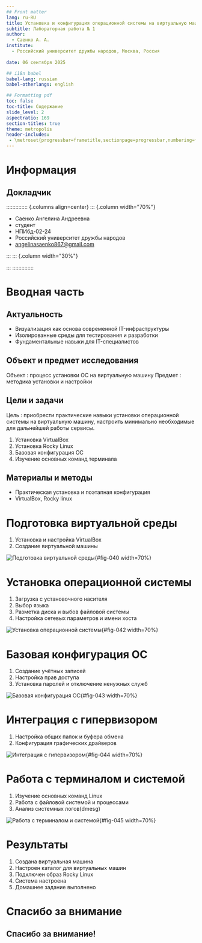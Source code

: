 ```yaml
---
## Front matter
lang: ru-RU
title: Установка и конфигурация операционной системы на виртуальную машину
subtitle: Лабораторная работа № 1
author:
  - Саенко А. А.
institute:
  - Российский университет дружбы народов, Москва, Россия
 
date: 06 сентября 2025

## i18n babel
babel-lang: russian
babel-otherlangs: english

## Formatting pdf
toc: false
toc-title: Содержание
slide_level: 2
aspectratio: 169
section-titles: true
theme: metropolis
header-includes:
 - \metroset{progressbar=frametitle,sectionpage=progressbar,numbering=fraction}
---
```


# Информация

## Докладчик

:::::::::::::: {.columns align=center}
::: {.column width="70%"}

  * Саенко Ангелина Андреевна
  * студент
  * НПИбд-02-24
  * Российский университет дружбы народов
  * angelinasaenko867@gmail.com


:::
::: {.column width="30%"}



:::
::::::::::::::

# Вводная часть

## Актуальность

- Визуализация как основа современной IT-инфраструктуры 
- Изолированные среды для тестирования и разработки 
- Фундаментальные навыки для IT-специалистов

## Объект и предмет исследования

Объект :  процесс установки ОС на виртуальную машину 
Предмет :  методика установки и настройки 

## Цели и задачи
Цель : приобрести практические навыки установки операционной системы на виртуальную машину, настроить минимально необходимые для дальнейшей работы сервисы.
1. Установка VirtualBox
2. Установка Rocky Linux
3. Базовая конфигурация ОС
4. Изучение основных команд терминала

## Материалы и методы

- Практическая установка и поэтапная конфигурация
- VirtualBox, Rocky linux

# Подготовка виртуальной среды 

1. Установка и настройка VirtualBox
2. Создание виртуальной машины 

![Подготовка виртуальной среды](image/40.jpg){#fig-040 width=70%}

# Установка операционной системы 
1. Загрузка с установочного насителя
2. Выбор языка 
3. Разметка диска и выбов файловой системы 
4. Настройка сетевых параметров и имени хоста

![Установка операционной системы ](image/42.jpg){#fig-042 width=70%}

# Базовая конфигурация ОС
1. Создание учётных записей 
2. Настройка прав доступа 
3. Установка паролей и отключение ненужных служб

![Базовая конфигурация ОС](image/43.jpg){#fig-043 width=70%}

# Интеграция с гипервизором 
1. Настройка общих папок и буфера обмена 
2. Конфигурация графических драйверов 

![Интеграция с гипервизором](image/44.jpg){#fig-044 width=70%}
 
# Работа с терминалом и системой 
1. Изучение основных команд Linux
2. Работа с файловой системой и процессами 
3.  Анализ системных логов(dmesg)

![Работа с терминалом и системой ](image/45.jpg){#fig-045 width=70%}

# Результаты
1. Создана виртуальная машина
2. Настроен каталог для виртуальных машин
3. Подключен образ Rocky Linux
4. Система настроена 
5. Домашнее задание выполнено 

# Спасибо за внимание 


## Спасибо за внимание!


